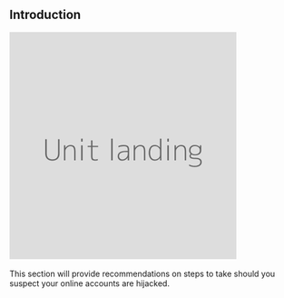 
## Introduction

![](unit.png)

This section will provide recommendations on steps to take should you suspect your online accounts are hijacked.
